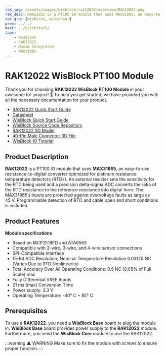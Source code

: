 ```yaml
---
rak_img: /assets/images/wisblock/rak12022/overview/RAK12022.png
rak_desc: RAK12022 is a PT100 IO module that uses MAX31865, an easy-to-use resistance-to-digital converter optimized for platinum resistance temperature detectors (RTDs).
rak_grp: [wisblock, wissensor]
prev: ../../
next: ../Quickstart/
tags:
    - wisblock
    - RAK12022
    - Maxim Integrated
    - MAX31865
---
```


# RAK12022 WisBlock PT100 Module

Thank you for choosing **RAK12022 WisBlock PT100 Module** in your awesome IoT project! 🎉 To help you get started, we have provided you with all the necessary documentation for your product.

* [RAK12022 Quick Start Guide](../Quickstart/)
* [Datasheet](../Datasheet/)
* <a href="../../Quickstart/" target="_blank">WisBlock Quick Start Guide</a>
* [WisBlock Source Code Repository](https://github.com/RAKWireless/WisBlock/)
* [RAK12022 3D Model](https://downloads.rakwireless.com/3D_File/WisBlock/3D_RAK12022.stp)
* [40-Pin Male Connector 3D File](https://downloads.rakwireless.com/3D_File/Accessory/WisConnector/M40S1003K6M.stp)
* [WisBlock IO Tutorial](/Knowledge-Hub/Learn/WisBlock-IO-Tutorial/)

## Product Description

**RAK12022** is a PT100 IO module that uses **MAX31865**, an easy-to-use resistance-to-digital converter optimized for platinum resistance temperature detectors (RTDs). An external resistor sets the sensitivity for the RTD being used and a precision delta-sigma ADC converts the ratio of the RTD resistance to the reference resistance into digital form. The MAX31865’s inputs are protected against overvoltage faults as large as 45&nbsp;V. Programmable detection of RTD and cable open and short conditions is included.

## Product Features

**Module specifications**
- Based on MCP2518FD and ATA6563
- Compatible with 2-wire, 3-wire, and 4-wire sensor connections
- SPI-Compatible Interface
- 15-Bit ADC Resolution; Nominal Temperature Resolution 0.03125&nbsp;NC (Varies Due to RTD Nonlinearity)
- Total Accuracy Over All Operating Conditions: 0.5&nbsp;NC (0.05% of Full Scale) max
- Fully Differential VREF Inputs
- 21&nbsp;ms (max) Conversion Time
- Power supply: 3.3&nbsp;V
- Operating Temperature: -40°&nbsp;C ~ 85°&nbsp;C

## Prerequisites

To use a **RAK12022**, you need a **WisBlock Base** board to plug the module in. **WisBlock Base** board provides power supply to the **RAK12022** module. Furthermore, you need the **WisBlock Core** module to use the RAK12022.

:::warning ⚠️ WARNING
Make sure to fix the module with screws to ensure proper function.
:::
